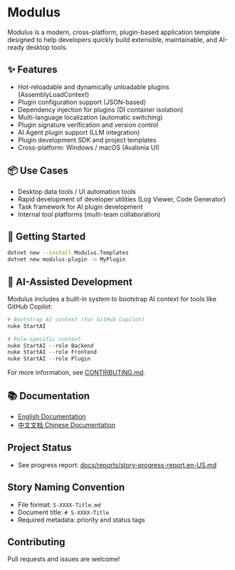 # Modulus

Modulus is a modern, cross-platform, plugin-based application template designed to help developers quickly build extensible, maintainable, and AI-ready desktop tools.

## ✨ Features
- Hot-reloadable and dynamically unloadable plugins (AssemblyLoadContext)
- Plugin configuration support (JSON-based)
- Dependency injection for plugins (DI container isolation)
- Multi-language localization (automatic switching)
- Plugin signature verification and version control
- AI Agent plugin support (LLM integration)
- Plugin development SDK and project templates
- Cross-platform: Windows / macOS (Avalonia UI)

## 📦 Use Cases
- Desktop data tools / UI automation tools
- Rapid development of developer utilities (Log Viewer, Code Generator)
- Task framework for AI plugin development
- Internal tool platforms (multi-team collaboration)

## 🚀 Getting Started
```bash
dotnet new --install Modulus.Templates
dotnet new modulus-plugin -n MyPlugin
```

## 🤖 AI-Assisted Development
Modulus includes a built-in system to bootstrap AI context for tools like GitHub Copilot:

```powershell
# Bootstrap AI context (for GitHub Copilot)
nuke StartAI

# Role-specific context
nuke StartAI --role Backend
nuke StartAI --role Frontend
nuke StartAI --role Plugin
```

For more information, see [CONTRIBUTING.md](./CONTRIBUTING.md).

## 📚 Documentation
- [English Documentation](./docs/en-US/README.md)
- [中文文档 Chinese Documentation](./docs/zh-CN/README.md)

## Project Status
- See progress report: [docs/reports/story-progress-report.en-US.md](./docs/reports/story-progress-report.en-US.md)

## Story Naming Convention
- File format: `S-XXXX-Title.md`
- Document title: `# S-XXXX-Title`
- Required metadata: priority and status tags

## Contributing
Pull requests and issues are welcome!